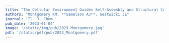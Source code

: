 ```yaml
---
title: "The Cellular Environment Guides Self-Assembly and Structural Conformations of Microtubule-Associated Protein Tau (MAPT)"
authors: "Montgomery KM, **Samelson AJ**, Gestwicki JE"
journal: 'Il. J. Chem.'
pub_date: '2023-01-04'
image: '/static/img/pub/2023_Montgomery.jpg'
pdf: '/static/pdf/pub/2023_Montgomery.pdf'
---
```

